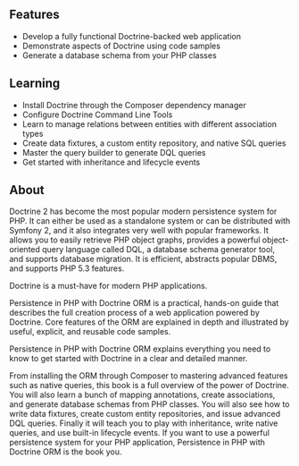 ## Features
- Develop a fully functional Doctrine-backed web application
- Demonstrate aspects of Doctrine using code samples
- Generate a database schema from your PHP classes

## Learning
- Install Doctrine through the Composer dependency manager
- Configure Doctrine Command Line Tools
- Learn to manage relations between entities with different association types
- Create data fixtures, a custom entity repository, and native SQL queries
- Master the query builder to generate DQL queries
- Get started with inheritance and lifecycle events

## About

Doctrine 2 has become the most popular modern persistence system for PHP. It can either be used as a standalone system or can be distributed with Symfony 2, and it also integrates very well with popular frameworks. It allows you to easily retrieve PHP object graphs, provides a powerful object-oriented query language called DQL, a database schema generator tool, and supports database migration. It is efficient, abstracts popular DBMS, and supports PHP 5.3 features.

Doctrine is a must-have for modern PHP applications.

Persistence in PHP with Doctrine ORM is a practical, hands-on guide that describes the full creation process of a web application powered by Doctrine. Core features of the ORM are explained in depth and illustrated by useful, explicit, and reusable code samples.

Persistence in PHP with Doctrine ORM explains everything you need to know to get started with Doctrine in a clear and detailed manner.

From installing the ORM through Composer to mastering advanced features such as native queries, this book is a full overview of the power of Doctrine. You will also learn a bunch of mapping annotations, create associations, and generate database schemas from PHP classes. You will also see how to write data fixtures, create custom entity repositories, and issue advanced DQL queries. Finally it will teach you to play with inheritance, write native queries, and use built-in lifecycle events. If you want to use a powerful persistence system for your PHP application, Persistence in PHP with Doctrine ORM is the book you.
